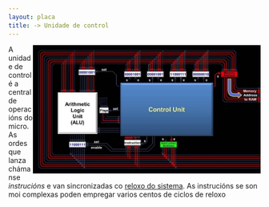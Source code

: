 ```yaml
---
layout: placa
title: -> Unidade de control
---
```



<img style="float: right;" alt="unidade de control" height="256px" src="/imaxes/UC.jpg">


A unidade de control é a central de operacións do micro. As ordes que lanza chámanse  _instrucións_ e van sincronizadas co [reloxo do sistema]({{site.url}}/placa/15reloxo). As instrucións se son moi complexas poden empregar varios centos de ciclos de reloxo
